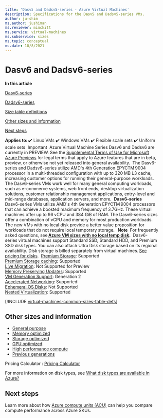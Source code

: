 ```yaml
---
title: 'Dasv5 and Dadsv5-series - Azure Virtual Machines'
description: Specifications for the Dasv5 and Dadsv5-series VMs.
author: ju-shim
ms.author: jushiman
ms.reviewer: mimckitt
ms.service: virtual-machines
ms.subservice: sizes
ms.topic: conceptual
ms.date: 10/8/2021
---
```


# Dasv6 and Dadsv6-series

**In this article** 

[Dasv6-series](/azure/virtual-machines/dasv5-dadsv5-series) 

[Dadsv6-series](/azure/virtual-machines/dasv5-dadsv5-series) 

[Size table definitions](/azure/virtual-machines/dasv5-dadsv5-series) 

[Other sizes and information](/azure/virtual-machines/dasv5-dadsv5-series) 

[Next steps](/azure/virtual-machines/dasv5-dadsv5-series) 

**Applies to:** ✔️ Linux VMs ✔️ Windows VMs ✔️ Flexible scale sets ✔️ Uniform scale sets 
Important 
Azure Virtual Machine Series Dasv6 and Dadsv6 are currently in PREVIEW. See the [Supplemental Terms of Use for Microsoft Azure Previews](https://azure.microsoft.com/support/legal/preview-supplemental-terms/) for legal terms that apply to Azure features that are in beta, preview, or otherwise not yet released into general availability. 
The Dasv6-series and Dadsv6-series utilize AMD's 4th Generation EPYCTM 9004 processor in a multi-threaded configuration with up to 320 MB L3 cache, increasing customer options for running their general-purpose workloads. The Dasv6-series VMs work well for many general computing workloads, such as e-commerce systems, web front ends, desktop virtualization solutions, customer relationship management applications, entry-level and mid-range databases, application servers, and more. 
**Dasv6-series** 
Dasv6-series VMs utilize AMD's 4th Generation EPYCTM 9004 processors that can achieve a boosted maximum frequency of 3.7GHz. These virtual machines offer up to 96 vCPU and 384 GiB of RAM. The Dasv6-series sizes offer a combination of vCPU and memory for most production workloads. The new VMs with no local disk provide a better value proposition for workloads that do not require local temporary storage. 
 **Note** 
For frequently asked questions, see **[Azure VM sizes with no local temp disk](/azure/virtual-machines/azure-vms-no-temp-disk)**. 
Dasv6-series virtual machines support Standard SSD, Standard HDD, and Premium SSD disk types. You can also attach Ultra Disk storage based on its regional availability. Disk storage is billed separately from virtual machines. [See pricing for disks](https://azure.microsoft.com/pricing/details/managed-disks/). 
[Premium Storage](/azure/virtual-machines/premium-storage-performance): Supported   
[Premium Storage caching](/azure/virtual-machines/premium-storage-performance): Supported   
[Live Migration](/azure/virtual-machines/maintenance-and-updates): Not Supported for Preview   
[Memory Preserving Updates](/azure/virtual-machines/maintenance-and-updates): Supported   
[VM Generation Support](/azure/virtual-machines/generation-2): Generation 2   
[Accelerated Networking](/azure/virtual-network/create-vm-accelerated-networking-cli): Supported   
[Ephemeral OS Disks](/azure/virtual-machines/ephemeral-os-disks): Not Supported   
[Nested Virtualization](/virtualization/hyper-v-on-windows/user-guide/nested-virtualization): Supported 


[!INCLUDE [virtual-machines-common-sizes-table-defs](../../includes/virtual-machines-common-sizes-table-defs.md)]

## Other sizes and information

- [General purpose](sizes-general.md)
- [Memory optimized](sizes-memory.md)
- [Storage optimized](sizes-storage.md)
- [GPU optimized](sizes-gpu.md)
- [High performance compute](sizes-hpc.md)
- [Previous generations](sizes-previous-gen.md)

Pricing Calculator : [Pricing Calculator](https://azure.microsoft.com/pricing/calculator/)

For more information on disk types, see [What disk types are available in Azure?](disks-types.md)

## Next steps

Learn more about how [Azure compute units (ACU)](acu.md) can help you compare compute performance across Azure SKUs.
